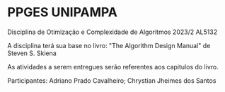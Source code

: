 # PPGES UNIPAMPA

 Disciplina de Otimização e Complexidade de Algoritmos 2023/2 AL5132

A disciplina terá sua base no livro: "The Algorithm Design Manual" de Steven S. Skiena

As atividades a serem entregues serão referentes aos capitulos do livro.

Participantes: Adriano Prado Cavalheiro; Chrystian Jheimes dos Santos
